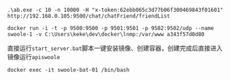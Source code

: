 ```shell
.\ab.exe -c 10 -n 10000 -H "x-token:62ebb065c3d77b06f300469843f01601" http://192.168.0.105:9500/chat/chatFriend/friendList

docker run -i -t -p 9500:9500 -p 9501:9501 -p 9502:9502/udp --name swoole-1 -v C:\Users\keke\dev\docker\lnmp:/var/www a343f57d0d80
```

直接运行`start_server.bat`脚本一键安装镜像、创建容器，创建完成后直接进入镜像运行`apiswoole`

```shell
docker exec -it swoole-bat-01 /bin/bash
```